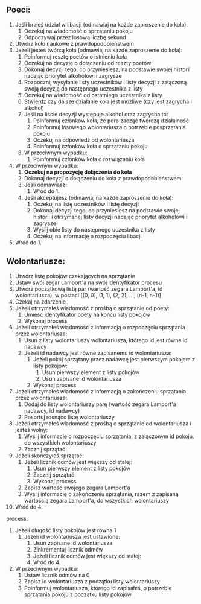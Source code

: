 ## Poeci:

1. Jeśli brałeś udział w libacji (odmawiaj na każde zaproszenie do koła):
    1. Oczekuj na wiadomość o sprzątaniu pokoju
    2. Odpoczywaj przez losową liczbę sekund
2. Utwórz koło naukowe z prawdopodobieństwem
3. Jeżeli jesteś twórcą koła (odmawiaj na każde zaproszenie do koła):
    1. Poinformuj resztę poetów o istnieniu koła
    2. Oczekuj na decyzję o dołączeniu od reszty poetów
    3. Dokonaj decyzji tego, co przyniesiesz, na podstawie swojej historii nadając priorytet alkoholowi i zagrysze
    4. Rozpocznij wysyłanie listy uczestników i listy decyzji z załączoną swoją decyzją do następnego uczestnika z listy
    5. Oczekuj na wiadomość od ostatniego uczestnika z listy
    6. Stwierdź czy dalsze działanie koła jest możliwe (czy jest zagrycha i alkohol)
    7. Jeśli na liście decyzji występuje alkohol oraz zagrycha to:
        1. Poinformuj członków koła, że pora zacząć twórczą działalność
        2. Poinformuj losowego wolontariusza o potrzebie posprzątania pokoju
        3. Oczekuj na odpowiedź od wolontariusza
        4. Poinformuj członków koła o sprzątaniu pokoju
    8. W przeciwnym wypadku:
        1. Poinformuj członków koła o rozwiązaniu koła
4. W przeciwnym wypadku:
    1. **Oczekuj na propozycję dołączenia do koła**
    2. Dokonaj decyzji o dołączeniu do koła z prawdopodobieństwem
    3. Jeśli odmawiasz:
        1. Wróć do 1.
    4. Jeśli akceptujesz (odmawiaj na każde zaproszenie do koła):
        1. Oczekuj na listę uczestników i listę decyzji
        2. Dokonaj decyzji tego, co przyniesiesz na podstawie swojej historii i otrzymanej listy decyzji nadając
           priorytet alkoholowi i zagrysze
        3. Wyślij obie listy do następnego uczestnika z listy
        4. Oczekuj na informację o rozpoczęciu libacji
5. Wróć do 1.

<div style="page-break-before: always;"></div>

## Wolontariusze:

1. Utwórz listę pokojów czekających na sprzątanie
2. Ustaw swój zegar Lamport'a na swój identyfikator procesu
3. Utwórz początkową listę par (wartość zegara Lamport'a, id wolontariusza), w
   postaci [(0, 0), (1, 1), (2, 2), ..., (n-1, n-1)]
4. Czekaj na zdarzenie
5. Jeżeli otrzymałeś wiadomość z prośbą o sprzątanie od poety:
    1. Umieść identyfikator poety na końcu listy pokojów
    2. Wykonaj process
6. Jeżeli otrzymałeś wiadomość z informacją o rozpoczęciu sprzątania przez wolontariusza:
    1. Usuń z listy wolontariuszy wolontariusza, którego id jest równe id nadawcy
    2. Jeżeli id nadawcy jest równe zapisanemu id wolontariusza:
        1. Jeżeli pokój sprzątany przez nadawcę jest pierwszym pokojem z listy pokojów:
            1. Usuń pierwszy element z listy pokojów
            2. Usuń zapisane id wolontariusza
        2. Wykonaj process
7. Jeżeli otrzymałeś wiadomość z informacją o zakończeniu sprzątania przez wolontariusza:
    1. Dodaj do listy wolontariuszy parę (wartość zegara Lamport'a nadawcy, id nadawcy)
    2. Posortuj rosnąco listę wolontariuszy
8. Jeżeli otrzymałeś wiadomość z prośbą o sprzątanie od wolontariusza i jesteś wolny:
    1. Wyślij informację o rozpoczęciu sprzątania, z załączonym id pokoju, do wszystkich wolontariuszy
    2. Zacznij sprzątać
9. Jeżeli skończyłeś sprzątać:
    1. Jeżeli licznik odmów jest większy od stałej:
        1. Usuń pierwszy element z listy pokojów
        2. Zacznij sprzątać
        3. Wykonaj process
    2. Zapisz wartość swojego zegara Lamport'a
    3. Wyślij informację o zakończeniu sprzątania, razem z zapisaną wartością zegara Lamport'a, do wszystkich
       wolontariuszy
10. Wróć do 4.

process:
1. Jeżeli długość listy pokojów jest równa 1
   1. Jeżeli id wolontariusza jest ustawione:
      1. Usuń zapisane id wolontariusza
      2. Zinkrementuj licznik odmów
      3. Jeżeli licznik odmów jest większy od stałej:
      4. Wróć do 4.
2. W przeciwnym wypadku:
   1. Ustaw licznik odmów na 0
   2. Zapisz id wolontariusza z początku listy wolontariuszy
   3. Poinformuj wolontariusza, którego id zapisałeś, 
      o potrzebie sprzątania pokoju z początku listy pokojów
